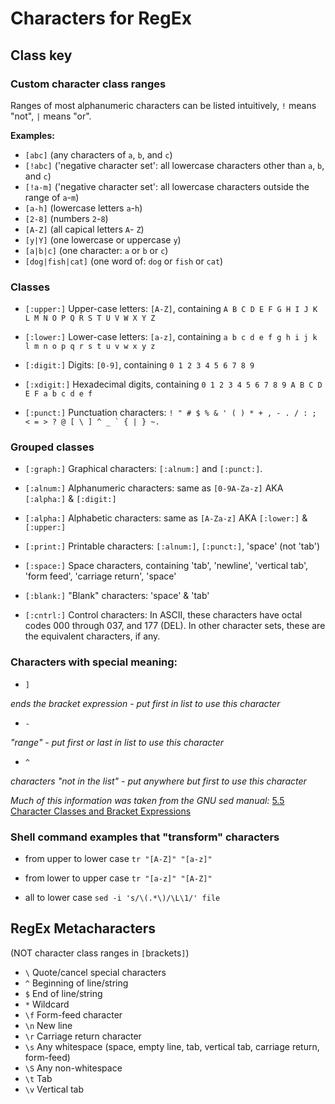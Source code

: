 # Characters for RegEx

## Class key

### Custom character class ranges

Ranges of most alphanumeric characters can be listed intuitively, `!` means "not", `|` means "or".

**Examples:**
- `[abc]` (any characters of `a`, `b`, and `c`)
- `[!abc]` ('negative character set': all lowercase characters other than `a`, `b`, and `c`)
- `[!a-m]` ('negative character set': all lowercase characters outside the range of `a`-`m`)
- `[a-h]` (lowercase letters `a`-`h`)
- `[2-8]` (numbers `2`-`8`)
- `[A-Z]` (all capical letters `A`- `Z`)
- `[y|Y]` (one lowercase or uppercase `y`)
- `[a|b|c]` (one character: `a` or `b` or `c`)
- `[dog|fish|cat]` (one word of: `dog` or `fish` or `cat`)

### Classes

- `[:upper:]`
Upper-case letters: `[A-Z]`, containing `A B C D E F G H I J K L M N O P Q R S T U V W X Y Z`

- `[:lower:]`
Lower-case letters: `[a-z]`, containing `a b c d e f g h i j k l m n o p q r s t u v w x y z`

- `[:digit:]`
Digits: `[0-9]`, containing `0 1 2 3 4 5 6 7 8 9`

- `[:xdigit:]`
Hexadecimal digits, containing `0 1 2 3 4 5 6 7 8 9 A B C D E F a b c d e f`

- `[:punct:]`
Punctuation characters: ``! " # $ % & ' ( ) * + , - . / : ; < = > ? @ [ \ ] ^ _ ` { | } ~. ``

### Grouped classes

- `[:graph:]`
Graphical characters: `[:alnum:]` and `[:punct:]`.

- `[:alnum:]`
Alphanumeric characters: same as `[0-9A-Za-z]` AKA `[:alpha:]` & `[:digit:]`

- `[:alpha:]`
Alphabetic characters: same as `[A-Za-z]` AKA `[:lower:]` & `[:upper:]`

- `[:print:]`
Printable characters: `[:alnum:]`, `[:punct:]`, 'space' (not 'tab')

- `[:space:]`
Space characters, containing 'tab', 'newline', 'vertical tab', 'form feed', 'carriage return', 'space'

- `[:blank:]`
"Blank" characters: 'space' & 'tab'

- `[:cntrl:]`
Control characters: In ASCII, these characters have octal codes 000 through 037, and 177 (DEL). In other character sets, these are the equivalent characters, if any.

### Characters with special meaning:

- `]`

*ends the bracket expression - put first in list to use this character*

- `-`

*"range" - put first or last in list to use this character*

- `^`

*characters "not in the list" - put anywhere but first to use this character*

*Much of this information was taken from the GNU sed manual:* [5.5 Character Classes and Bracket Expressions](https://www.gnu.org/software/sed/manual/html_node/Character-Classes-and-Bracket-Expressions.html)

### Shell command examples that "transform" characters

- from upper to lower case
`tr "[A-Z]" "[a-z]"`

- from lower to upper case
`tr "[a-z]" "[A-Z]"`

- all to lower case
`sed -i 's/\(.*\)/\L\1/' file`

## RegEx Metacharacters
(NOT character class ranges in `[`brackets`]`)

- `\` Quote/cancel special characters
- `^` Beginning of line/string
- `$` End of line/string
- `*` Wildcard
- `\f` Form-feed character
- `\n` New line
- `\r` Carriage return character
- `\s` Any whitespace (space, empty line, tab, vertical tab, carriage return, form-feed)
- `\S` Any non-whitespace
- `\t` Tab
- `\v` Vertical tab
